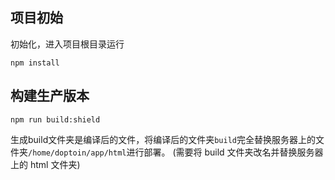## 项目初始

初始化，进入项目根目录运行
```
npm install
```

## 构建生产版本
```
npm run build:shield
```
生成build文件夹是编译后的文件，将编译后的文件夹```build```完全替换服务器上的文件夹```/home/doptoin/app/html```进行部署。
(需要将 build 文件夹改名并替换服务器上的 html 文件夹)
